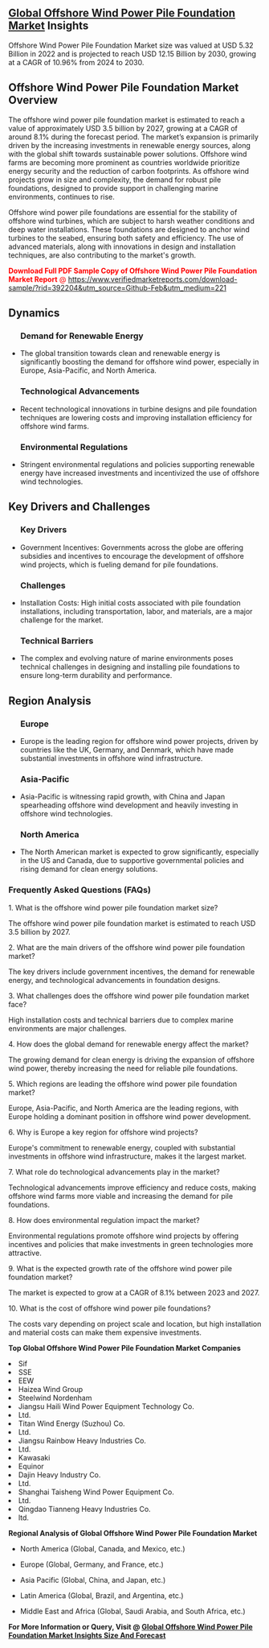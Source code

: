 <h2><a href="https://www.verifiedmarketreports.com/download-sample/?rid=392204&amp;utm_source=Github&amp;utm_medium=221" target="_blank">Global Offshore Wind Power Pile Foundation Market</a> Insights</h2><p>Offshore Wind Power Pile Foundation Market size was valued at USD 5.32 Billion in 2022 and is projected to reach USD 12.15 Billion by 2030, growing at a CAGR of 10.96% from 2024 to 2030.</p><p> <h2>Offshore Wind Power Pile Foundation Market Overview</h2> <p>The offshore wind power pile foundation market is estimated to reach a value of approximately USD 3.5 billion by 2027, growing at a CAGR of around 8.1% during the forecast period. The market’s expansion is primarily driven by the increasing investments in renewable energy sources, along with the global shift towards sustainable power solutions. Offshore wind farms are becoming more prominent as countries worldwide prioritize energy security and the reduction of carbon footprints. As offshore wind projects grow in size and complexity, the demand for robust pile foundations, designed to provide support in challenging marine environments, continues to rise.</p> <p>Offshore wind power pile foundations are essential for the stability of offshore wind turbines, which are subject to harsh weather conditions and deep water installations. These foundations are designed to anchor wind turbines to the seabed, ensuring both safety and efficiency. The use of advanced materials, along with innovations in design and installation techniques, are also contributing to the market's growth. <p><span class=""><span style="color: #ff0000;"><strong>Download Full PDF Sample Copy of Offshore Wind Power Pile Foundation Market Report</strong> @ </span><a href="https://www.verifiedmarketreports.com/download-sample/?rid=392204&amp;utm_source=Github-Feb&amp;utm_medium=221" target="_blank">https://www.verifiedmarketreports.com/download-sample/?rid=392204&amp;utm_source=Github-Feb&amp;utm_medium=221</a></span></p></p> <h2>Dynamics</h2> <ul> <h3>Demand for Renewable Energy</h3> <li>The global transition towards clean and renewable energy is significantly boosting the demand for offshore wind power, especially in Europe, Asia-Pacific, and North America.</li> <h3>Technological Advancements</h3> <li>Recent technological innovations in turbine designs and pile foundation techniques are lowering costs and improving installation efficiency for offshore wind farms.</li> <h3>Environmental Regulations</h3> <li>Stringent environmental regulations and policies supporting renewable energy have increased investments and incentivized the use of offshore wind technologies.</li> </ul> <h2>Key Drivers and Challenges</h2> <ul> <h3>Key Drivers</h3> <li>Government Incentives: Governments across the globe are offering subsidies and incentives to encourage the development of offshore wind projects, which is fueling demand for pile foundations.</li> <h3>Challenges</h3> <li>Installation Costs: High initial costs associated with pile foundation installations, including transportation, labor, and materials, are a major challenge for the market.</li> <h3>Technical Barriers</h3> <li>The complex and evolving nature of marine environments poses technical challenges in designing and installing pile foundations to ensure long-term durability and performance.</li> </ul> <h2>Region Analysis</h2> <ul> <h3>Europe</h3> <li>Europe is the leading region for offshore wind power projects, driven by countries like the UK, Germany, and Denmark, which have made substantial investments in offshore wind infrastructure.</li> <h3>Asia-Pacific</h3> <li>Asia-Pacific is witnessing rapid growth, with China and Japan spearheading offshore wind development and heavily investing in offshore wind technologies.</li> <h3>North America</h3> <li>The North American market is expected to grow significantly, especially in the US and Canada, due to supportive governmental policies and rising demand for clean energy solutions.</li> </ul> <h3>Frequently Asked Questions (FAQs)</h3> <p>1. What is the offshore wind power pile foundation market size?</p> <p>The offshore wind power pile foundation market is estimated to reach USD 3.5 billion by 2027.</p> <p>2. What are the main drivers of the offshore wind power pile foundation market?</p> <p>The key drivers include government incentives, the demand for renewable energy, and technological advancements in foundation designs.</p> <p>3. What challenges does the offshore wind power pile foundation market face?</p> <p>High installation costs and technical barriers due to complex marine environments are major challenges.</p> <p>4. How does the global demand for renewable energy affect the market?</p> <p>The growing demand for clean energy is driving the expansion of offshore wind power, thereby increasing the need for reliable pile foundations.</p> <p>5. Which regions are leading the offshore wind power pile foundation market?</p> <p>Europe, Asia-Pacific, and North America are the leading regions, with Europe holding a dominant position in offshore wind power development.</p> <p>6. Why is Europe a key region for offshore wind projects?</p> <p>Europe's commitment to renewable energy, coupled with substantial investments in offshore wind infrastructure, makes it the largest market.</p> <p>7. What role do technological advancements play in the market?</p> <p>Technological advancements improve efficiency and reduce costs, making offshore wind farms more viable and increasing the demand for pile foundations.</p> <p>8. How does environmental regulation impact the market?</p> <p>Environmental regulations promote offshore wind projects by offering incentives and policies that make investments in green technologies more attractive.</p> <p>9. What is the expected growth rate of the offshore wind power pile foundation market?</p> <p>The market is expected to grow at a CAGR of 8.1% between 2023 and 2027.</p> <p>10. What is the cost of offshore wind power pile foundations?</p> <p>The costs vary depending on project scale and location, but high installation and material costs can make them expensive investments.</p> </p><p><strong>Top Global Offshore Wind Power Pile Foundation Market Companies</strong></p><div data-test-id=""><p><li>Sif</li><li> SSE</li><li> EEW</li><li> Haizea Wind Group</li><li> Steelwind Nordenham</li><li> Jiangsu Haili Wind Power Equipment Technology Co.</li><li>Ltd.</li><li> Titan Wind Energy (Suzhou) Co.</li><li> Ltd.</li><li> Jiangsu Rainbow Heavy Industries Co.</li><li> Ltd.</li><li> Kawasaki</li><li> Equinor</li><li> Dajin Heavy Industry Co.</li><li> Ltd.</li><li> Shanghai Taisheng Wind Power Equipment Co.</li><li> Ltd.</li><li> Qingdao Tianneng Heavy Industries Co.</li><li>ltd.</li></p><div><strong>Regional Analysis of&nbsp;Global Offshore Wind Power Pile Foundation Market</strong></div><ul><li dir="ltr"><p dir="ltr">North America&nbsp;(Global, Canada, and Mexico, etc.)</p></li><li dir="ltr"><p dir="ltr">Europe (Global, Germany, and France, etc.)</p></li><li dir="ltr"><p dir="ltr">Asia Pacific&nbsp;(Global, China, and Japan, etc.)</p></li><li dir="ltr"><p dir="ltr">Latin America&nbsp;(Global, Brazil, and Argentina, etc.)</p></li><li dir="ltr">Middle East and Africa&nbsp;(Global, Saudi Arabia, and South Africa, etc.)</li></ul><p><strong>For More Information or Query, Visit @&nbsp;</strong><strong><a href="https://www.verifiedmarketreports.com/product/offshore-wind-power-pile-foundation-market/?utm_source=Github&amp;utm_medium=221" target="_blank">Global Offshore Wind Power Pile Foundation Market Insights Size And Forecast</a></strong></p></div>
